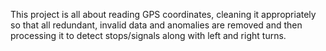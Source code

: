 This project is all about reading GPS
coordinates, cleaning it appropriately so that all redundant, invalid data and anomalies are
removed and then processing it to detect stops/signals along with left and right turns.
